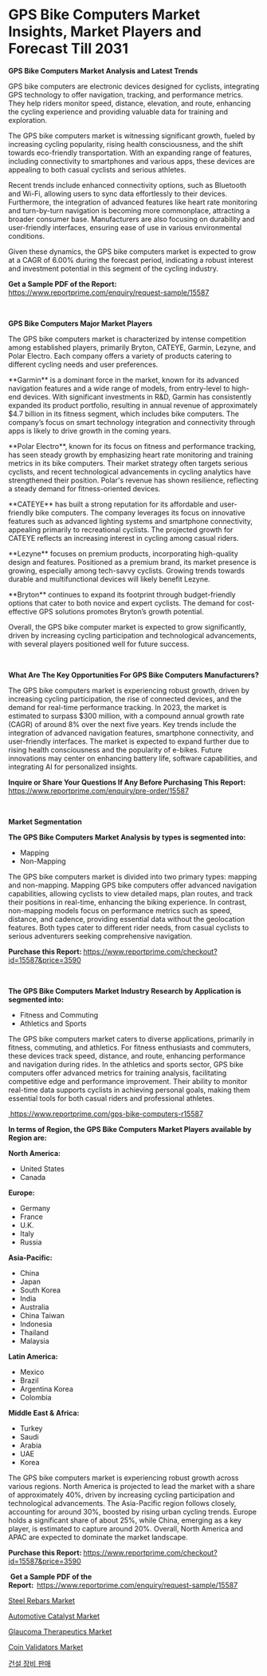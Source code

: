 <p><h1>GPS Bike Computers Market Insights, Market Players and Forecast Till 2031</h1></p><p><strong>GPS Bike Computers Market Analysis and Latest Trends</strong></p>
<p><p>GPS bike computers are electronic devices designed for cyclists, integrating GPS technology to offer navigation, tracking, and performance metrics. They help riders monitor speed, distance, elevation, and route, enhancing the cycling experience and providing valuable data for training and exploration.</p><p>The GPS bike computers market is witnessing significant growth, fueled by increasing cycling popularity, rising health consciousness, and the shift towards eco-friendly transportation. With an expanding range of features, including connectivity to smartphones and various apps, these devices are appealing to both casual cyclists and serious athletes. </p><p>Recent trends include enhanced connectivity options, such as Bluetooth and Wi-Fi, allowing users to sync data effortlessly to their devices. Furthermore, the integration of advanced features like heart rate monitoring and turn-by-turn navigation is becoming more commonplace, attracting a broader consumer base. Manufacturers are also focusing on durability and user-friendly interfaces, ensuring ease of use in various environmental conditions. </p><p>Given these dynamics, the GPS bike computers market is expected to grow at a CAGR of 6.00% during the forecast period, indicating a robust interest and investment potential in this segment of the cycling industry.</p></p>
<p><strong>Get a Sample PDF of the Report:&nbsp;</strong> <a href="https://www.reportprime.com/enquiry/request-sample/15587">https://www.reportprime.com/enquiry/request-sample/15587</a></p>
<p>&nbsp;</p>
<p><strong>GPS Bike Computers Major Market Players</strong></p>
<p><p>The GPS bike computers market is characterized by intense competition among established players, primarily Bryton, CATEYE, Garmin, Lezyne, and Polar Electro. Each company offers a variety of products catering to different cycling needs and user preferences.</p><p>**Garmin** is a dominant force in the market, known for its advanced navigation features and a wide range of models, from entry-level to high-end devices. With significant investments in R&D, Garmin has consistently expanded its product portfolio, resulting in annual revenue of approximately $4.7 billion in its fitness segment, which includes bike computers. The company’s focus on smart technology integration and connectivity through apps is likely to drive growth in the coming years.</p><p>**Polar Electro**, known for its focus on fitness and performance tracking, has seen steady growth by emphasizing heart rate monitoring and training metrics in its bike computers. Their market strategy often targets serious cyclists, and recent technological advancements in cycling analytics have strengthened their position. Polar's revenue has shown resilience, reflecting a steady demand for fitness-oriented devices.</p><p>**CATEYE** has built a strong reputation for its affordable and user-friendly bike computers. The company leverages its focus on innovative features such as advanced lighting systems and smartphone connectivity, appealing primarily to recreational cyclists. The projected growth for CATEYE reflects an increasing interest in cycling among casual riders.</p><p>**Lezyne** focuses on premium products, incorporating high-quality design and features. Positioned as a premium brand, its market presence is growing, especially among tech-savvy cyclists. Growing trends towards durable and multifunctional devices will likely benefit Lezyne.</p><p>**Bryton** continues to expand its footprint through budget-friendly options that cater to both novice and expert cyclists. The demand for cost-effective GPS solutions promotes Bryton’s growth potential. </p><p>Overall, the GPS bike computer market is expected to grow significantly, driven by increasing cycling participation and technological advancements, with several players positioned well for future success.</p></p>
<p>&nbsp;</p>
<p><strong>What Are The Key Opportunities For GPS Bike Computers Manufacturers?</strong></p>
<p><p>The GPS bike computers market is experiencing robust growth, driven by increasing cycling participation, the rise of connected devices, and the demand for real-time performance tracking. In 2023, the market is estimated to surpass $300 million, with a compound annual growth rate (CAGR) of around 8% over the next five years. Key trends include the integration of advanced navigation features, smartphone connectivity, and user-friendly interfaces. The market is expected to expand further due to rising health consciousness and the popularity of e-bikes. Future innovations may center on enhancing battery life, software capabilities, and integrating AI for personalized insights.</p></p>
<p><strong>Inquire or Share Your Questions If Any Before Purchasing This Report:</strong> <a href="https://www.reportprime.com/enquiry/pre-order/15587">https://www.reportprime.com/enquiry/pre-order/15587</a></p>
<p>&nbsp;</p>
<p><strong>Market Segmentation</strong></p>
<p><strong>The GPS Bike Computers Market Analysis by types is segmented into:</strong></p>
<p><ul><li>Mapping</li><li>Non-Mapping</li></ul></p>
<p><p>The GPS bike computers market is divided into two primary types: mapping and non-mapping. Mapping GPS bike computers offer advanced navigation capabilities, allowing cyclists to view detailed maps, plan routes, and track their positions in real-time, enhancing the biking experience. In contrast, non-mapping models focus on performance metrics such as speed, distance, and cadence, providing essential data without the geolocation features. Both types cater to different rider needs, from casual cyclists to serious adventurers seeking comprehensive navigation.</p></p>
<p><strong>Purchase this Report:&nbsp;</strong><a href="https://www.reportprime.com/checkout?id=15587&price=3590">https://www.reportprime.com/checkout?id=15587&price=3590</a></p>
<p>&nbsp;</p>
<p><strong>The GPS Bike Computers Market Industry Research by Application is segmented into:</strong></p>
<p><ul><li>Fitness and Commuting</li><li>Athletics and Sports</li></ul></p>
<p><p>The GPS bike computers market caters to diverse applications, primarily in fitness, commuting, and athletics. For fitness enthusiasts and commuters, these devices track speed, distance, and route, enhancing performance and navigation during rides. In the athletics and sports sector, GPS bike computers offer advanced metrics for training analysis, facilitating competitive edge and performance improvement. Their ability to monitor real-time data supports cyclists in achieving personal goals, making them essential tools for both casual riders and professional athletes.</p></p>
<p><a href="https://www.reportprime.com/gps-bike-computers-r15587">&nbsp;https://www.reportprime.com/gps-bike-computers-r15587</a></p>
<p><strong>In terms of Region, the GPS Bike Computers Market Players available by Region are:</strong></p>
<p>
    <p> <strong> North America: </strong>
        <ul>
            <li>United States</li>
            <li>Canada</li>
        </ul>
        </p> 
    <p> <strong> Europe: </strong>
        <ul>
            <li>Germany</li>
            <li>France</li>
            <li>U.K.</li>
            <li>Italy</li>
            <li>Russia</li>
        </ul>
        </p> 
    <p> <strong> Asia-Pacific: </strong>
        <ul>
            <li>China</li>
            <li>Japan</li>
            <li>South Korea</li>
            <li>India</li>
            <li>Australia</li>
            <li>China Taiwan</li>
            <li>Indonesia</li>
            <li>Thailand</li>
            <li>Malaysia</li>
        </ul>
        </p> 
    <p> <strong> Latin America: </strong>
        <ul>
            <li>Mexico</li>
            <li>Brazil</li>
            <li>Argentina Korea</li>
            <li>Colombia</li>
        </ul>
        </p> 
    <p> <strong> Middle East & Africa: </strong>
        <ul>
            <li>Turkey</li>
            <li>Saudi</li>
            <li>Arabia</li>
            <li>UAE</li>
            <li>Korea</li>
        </ul>
    </p>
    </p>
<p><p>The GPS bike computers market is experiencing robust growth across various regions. North America is projected to lead the market with a share of approximately 40%, driven by increasing cycling participation and technological advancements. The Asia-Pacific region follows closely, accounting for around 30%, boosted by rising urban cycling trends. Europe holds a significant share of about 25%, while China, emerging as a key player, is estimated to capture around 20%. Overall, North America and APAC are expected to dominate the market landscape.</p></p>
<p><strong>Purchase this Report: </strong><a href="https://www.reportprime.com/checkout?id=15587&price=3590">https://www.reportprime.com/checkout?id=15587&price=3590</a></p>
<p>&nbsp;<strong>Get a Sample PDF of the Report:&nbsp;&nbsp;</strong><a href="https://www.reportprime.com/enquiry/request-sample/15587">https://www.reportprime.com/enquiry/request-sample/15587</a></p>
<p><strong></strong></p>
<p><p><a href="https://medium.com/@rasaunharrison331/steel-rebars-market-size-by-type-deformed-steel-mild-steel-by-product-ce8ea489db72">Steel Rebars Market</a></p><p><a href="https://issuu.com/reportprime-2/docs/automotive-catalyst-market-size-203_149eaa0f6e65bb">Automotive Catalyst Market</a></p><p><a href="https://github.com/napierswinnyfg/Market-Research-Report-List-1/blob/main/glaucoma-therapeutics-market.md">Glaucoma Therapeutics Market</a></p><p><a href="https://www.linkedin.com/pulse/exploring-coin-validators-market-dynamics-global-trends-future-nzlae?trackingId=6wWMj8k9QY20xJQYWBZ%2B0Q%3D%3D">Coin Validators Market</a></p><p><a href="https://medium.com/@joydelacr54/%ED%98%81%EC%8B%A0%EC%9D%98-%EB%AF%B8%EB%9E%98-%EA%B8%80%EB%A1%9C%EB%B2%8C-%EA%B1%B4%EC%84%A4-%EC%9E%A5%EB%B9%84-%ED%8C%90%EB%A7%A4-%EC%8B%9C%EC%9E%A5%EC%9D%98-%EC%84%B1%EC%9E%A5%EA%B3%BC-%EA%B8%B0%ED%9A%8C-2024-2031-4db1829b1191">건설 장비 판매</a></p></p>